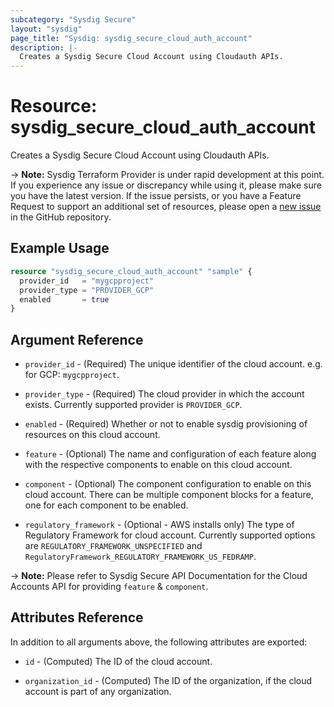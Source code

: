 ```yaml
---
subcategory: "Sysdig Secure"
layout: "sysdig"
page_title: "Sysdig: sysdig_secure_cloud_auth_account"
description: |-
  Creates a Sysdig Secure Cloud Account using Cloudauth APIs.
---
```


# Resource: sysdig_secure_cloud_auth_account

Creates a Sysdig Secure Cloud Account using Cloudauth APIs.

-> **Note:** Sysdig Terraform Provider is under rapid development at this point. If you experience any issue or discrepancy while using it, please make sure you have the latest version. If the issue persists, or you have a Feature Request to support an additional set of resources, please open a [new issue](https://github.com/sysdiglabs/terraform-provider-sysdig/issues/new) in the GitHub repository.

## Example Usage

```terraform
resource "sysdig_secure_cloud_auth_account" "sample" {
  provider_id   = "mygcpproject"
  provider_type = "PROVIDER_GCP"
  enabled       = true
}
```

## Argument Reference

* `provider_id` - (Required) The unique identifier of the cloud account. e.g. for GCP: `mygcpproject`.

* `provider_type` - (Required) The cloud provider in which the account exists. Currently supported provider is `PROVIDER_GCP`.

* `enabled` - (Required) Whether or not to enable sysdig provisioning of resources on this cloud account.

* `feature` - (Optional) The name and configuration of each feature along with the respective components to enable on this cloud account.

* `component` - (Optional) The component configuration to enable on this cloud account. There can be multiple component blocks for a feature, one for each component to be enabled.

* `regulatory_framework` - (Optional - AWS installs only) The type of Regulatory Framework for cloud account. Currently supported options are `REGULATORY_FRAMEWORK_UNSPECIFIED` and `RegulatoryFramework_REGULATORY_FRAMEWORK_US_FEDRAMP`.


-> **Note:** Please refer to Sysdig Secure API Documentation for the Cloud Accounts API for providing `feature` & `component`.

## Attributes Reference

In addition to all arguments above, the following attributes are exported:

* `id` - (Computed) The ID of the cloud account.

* `organization_id` - (Computed) The ID of the organization, if the cloud account is part of any organization.